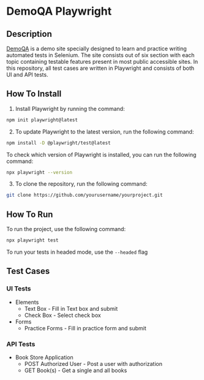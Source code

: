 # DemoQA Playwright
## Description
[DemoQA](https://demoqa.com/) is a demo site specially designed to learn and practice writing automated tests in Selenium. 
The site consists out of six section with each topic containing testable features present in most public accessible sites.
In this repository, all test cases are written in Playwright and consists of both UI and API tests.  

## How To Install
1. Install Playwright by running the command:
```bash
npm init playwright@latest
```

2. To update Playwright to the latest version, run the following command:
```bash
npm install -D @playwright/test@latest
```
   To check which version of Playwright is installed, you can run the following command:
```bash
npx playwright --version
```

3. To clone the repository, run the following command:
```bash
git clone https://github.com/yourusername/yourproject.git
```

## How To Run
To run the project, use the following command:
```bash
npx playwright test
```

To run your tests in headed mode, use the `--headed` flag

## Test Cases
### UI Tests
- Elements
  - Text Box - Fill in Text box and submit
  - Check Box - Select check box
- Forms
  - Practice Forms - Fill in practice form and submit
### API Tests
- Book Store Application
  - POST Authorized User - Post a user with authorization
  - GET Book(s) - Get a single and all books

